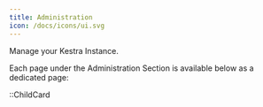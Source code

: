 ```yaml
---
title: Administration
icon: /docs/icons/ui.svg
---
```


Manage your Kestra Instance.

Each page under the Administration Section is available below as a dedicated page:

::ChildCard
